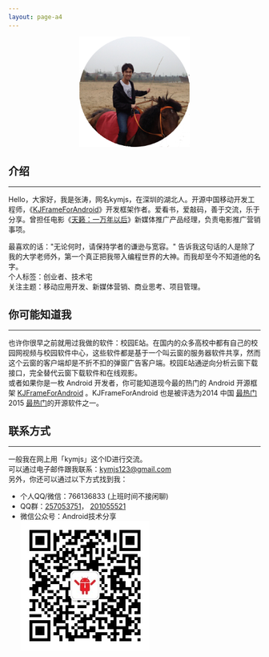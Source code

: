 ```yaml
---
layout: page-a4
---
```


<div align="center"><img src="/images/kymjs_round.png" alt="张涛" width="220" height="220"/></div> 

## 介绍
---
Hello，大家好，我是张涛，网名kymjs，在深圳的湖北人。开源中国移动开发工程师，《[KJFrameForAndroid](https://github.com/kymjs/KJFrameForAndroid)》开发框架作者。爱看书，爱敲码，善于交流，乐于分享。曾担任电影《[天籁：一万年以后](http://baike.baidu.com/view/8784406.htm)》新媒体推广产品经理，负责电影推广营销事项。  

最喜欢的话："无论何时，请保持学者的谦逊与宽容。" 告诉我这句话的人是除了我的大学老师外，第一个真正把我带入编程世界的大神。而我却至今不知道他的名字。  
个人标签：创业者、技术宅     
关注主题：移动应用开发、新媒体营销、商业思考、项目管理。   

## 你可能知道我
---
也许你很早之前就用过我做的软件：校园E站。在国内的众多高校中都有自己的校园网视频与校园软件中心，这些软件都是基于一个叫云窗的服务器软件共享，然而这个云窗的客户端却是不折不扣的弹窗广告客户端。校园E站通逆向分析云窗下载接口，完全替代云窗下载软件和在线观影。     
或者如果你是一枚 Android 开发者，你可能知道现今最的热门的 Android 开源框架 [KJFrameForAndroid](https://github.com/kymjs/KJFrameForAndroid) 。KJFrameForAndroid 也是被评选为2014 中国 [最热门](http://www.oschina.net/news/58727/2014-top-50-gitosc-projects) 2015 [最热门](http://www.oschina.net/news/69661/2015-git-osc--opensource-project-ranking-top-50)的开源软件之一。   

## 联系方式
---
一般我在网上用「kymjs」这个ID进行交流。   
可以通过电子邮件跟我联系：[kymjs123@gmail.com](kymjs123@gmail.com)   
另外，你还可以通过以下方式找到我：   
* 个人QQ/微信：766136833 (上班时间不接闲聊)  
* QQ群：[257053751](http://jq.qq.com/?_wv=1027&k=WoM2Aa)， [201055521](http://jq.qq.com/?_wv=1027&k=MBVdpK)   
* 微信公众号：Android技术分享   
![Android技术分享](/images/qrcode.jpg)<br>